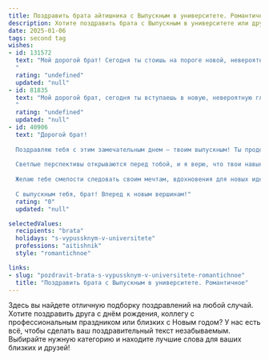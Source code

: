 ```yaml
---
title: Поздравить брата айтишника с Выпускным в университете. Романтичное
description: Хотите поздравить брата с Выпускным в университете или другим праздником? Наш ИИ создаст незабываемое поздравление, а вы обязательно выделитесь среди других.  
date: 2025-01-06
tags: second tag
wishes:
- id: 131572
  text: "Мой дорогой брат! Сегодня ты стоишь на пороге новой, невероятно захватывающей жизни,  отряхнув с плеч студенческую пыль и шагнув в мир IT-чудес.  Твой путь был непростым, но ты, мой сильный и умный брат, преодолел все препятствия с достоинством и блеском.  Пусть этот выпускной станет не точкой, а лишь прекрасной запятой в твоей истории успеха,  истории, которую ты сам пишешь, строкой за строкой,  кодом за кодом.  Я бесконечно горжусь тобой и верю в твоё светлое будущее,  полное невероятных открытий и  романтичных  побед.  С праздником, родной!
  "
  rating: "undefined"
  updated: "null"
- id: 81835
  text: "Мой дорогой брат, сегодня ты вступаешь в новую, невероятную главу своей жизни! Выпускной – это не точка, а начало твоего блестящего пути в мире высоких технологий. Пусть твой талант, креативность и страсть к программированию освещают тебе дорогу, ведущую к вершинам успеха! Я бесконечно горжусь тобой и верю, что ты покоришь любые вершины. С Днем Выпуска, милый брат!
  "
  rating: "undefined"
  updated: "null"
- id: 40906
  text: "Дорогой брат!
  
  Поздравляю тебя с этим замечательным днем — твоим выпускным! Ты проделал огромный путь, наполненный знаниями, открытиями и новыми свершениями. Сегодня ты не просто айтишник, ты — архитектор будущего, создающий мир, где фантазия становится реальностью.
  
  Светлые перспективы открываются перед тобой, и я верю, что твои навыки и креативность помогут тебе достигнуть высот, о которых ты мечтаешь. Пусть каждый код, который ты пишешь, становится шагом к достижению твоих целей, а каждый проект — поводом для гордости.
  
  Желаю тебе смелости следовать своим мечтам, вдохновения для новых идей и незабываемых моментов на этом увлекательном пути. Пусть любовь к своему делу и верные друзья всегда будут рядом.
  
  С выпускным тебя, брат! Вперед к новым вершинам!"
  rating: "0"
  updated: "null"

selectedValues:
  recipients: "brata"
  holidays: "s-vypussknym-v-universitete"
  professions: "aitishnik"
  style: "romantichnoe"

links:
- slug: "pozdravit-brata-s-vypussknym-v-universitete-romantichnoe"
  title: "Поздравить брата с Выпускным в университете. Романтичное"
---
```


Здесь вы найдете отличную подборку поздравлений на любой случай. 
Хотите поздравить друга с днём рождения, коллегу с профессиональным праздником или близких с Новым годом? У нас есть всё, чтобы сделать ваш поздравительный текст незабываемым. Выбирайте нужную категорию и находите лучшие слова для ваших близких и друзей!

